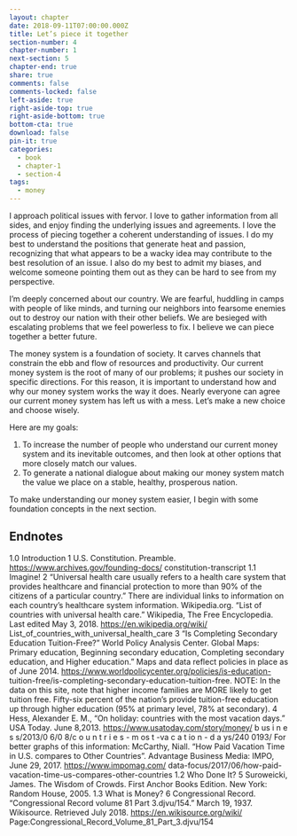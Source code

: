 ```yaml
---
layout: chapter
date: 2018-09-11T07:00:00.000Z
title: Let’s piece it together
section-number: 4
chapter-number: 1
next-section: 5
chapter-end: true
share: true
comments: false
comments-locked: false
left-aside: true
right-aside-top: true
right-aside-bottom: true
bottom-cta: true
download: false
pin-it: true
categories:
  - book
  - chapter-1
  - section-4
tags:
  - money
---
```

I approach political issues with fervor. I love to gather information
from all sides, and enjoy finding the underlying issues and
agreements. I love the process of piecing together a coherent
understanding of issues. I do my best to understand the positions
that generate heat and passion, recognizing that what appears to be
a wacky idea may contribute to the best resolution of an issue. I also
do my best to admit my biases, and welcome someone pointing them
out as they can be hard to see from my perspective.

I’m deeply concerned about our country. We are fearful, huddling
in camps with people of like minds, and turning our neighbors into
fearsome enemies out to destroy our nation with their other beliefs.
We are besieged with escalating problems that we feel powerless to fix.
I believe we can piece together a better future.

The money system is a foundation of society. It carves channels
that constrain the ebb and flow of resources and productivity. Our
current money system is the root of many of our problems; it pushes
our society in specific directions. For this reason, it is important to
understand how and why our money system works the way it does.
Nearly everyone can agree our current money system has left us with
a mess. Let’s make a new choice and choose wisely.

Here are my goals:

1. To increase the number of people who understand our current
    money system and its inevitable outcomes, and then look at
    other options that more closely match our values.
2. To generate a national dialogue about making our money
    system match the value we place on a stable, healthy,
    prosperous nation.

To make understanding our money system easier, I begin with some
foundation concepts in the next section.

## Endnotes
1.0 Introduction
1 U.S. Constitution. Preamble. https://www.archives.gov/founding-docs/
constitution-transcript
1.1 Imagine!
2 “Universal health care usually refers to a health care system that provides healthcare
and financial protection to more than 90% of the citizens of a particular country.”
There are individual links to information on each country’s healthcare system
information.
Wikipedia.org. “List of countries with universal health care.” Wikipedia, The
Free Encyclopedia. Last edited May 3, 2018. https://en.wikipedia.org/wiki/
List_of_countries_with_universal_health_care
3 “Is Completing Secondary Education Tuition-Free?” World Policy Analysis Center.
Global Maps: Primary education, Beginning secondary education, Completing
secondary education, and Higher education.” Maps and data reflect policies in
place as of June 2014. https://www.worldpolicycenter.org/policies/is-education-
tuition-free/is-completing-secondary-education-tuition-free.
NOTE: In the data on this site, note that higher income families are MORE likely to
get tuition free. Fifty-six percent of the nation’s provide tuition-free education up
through higher education (95% at primary level, 78% at secondary).
4 Hess, Alexander E. M., “On holiday: countries with the most vacation days.”
USA Today. June 8,2013. https://www.usatoday.com/story/money/
b us i n e s s/2013/0 6/0 8/c o u n t r i e s - m os t -va c a t io n - d a ys/240 0193/
For better graphs of this information:
McCarthy, Niall. “How Paid Vacation Time in U.S. compares to Other Countries”.
Advantage Business Media: IMPO, June 29, 2017. https://www.impomag.com/
data-focus/2017/06/how-paid-vacation-time-us-compares-other-countries
1.2 Who Done It?
5 Suroweicki, James. The Wisdom of Crowds. First Anchor Books Edition. New York:
Random House, 2005.
1.3 What is Money?
6 Congressional Record. “Congressional Record volume 81 Part 3.djvu/154.”
March 19, 1937. Wikisource. Retrieved July 2018. https://en.wikisource.org/wiki/
Page:Congressional_Record_Volume_81_Part_3.djvu/154
